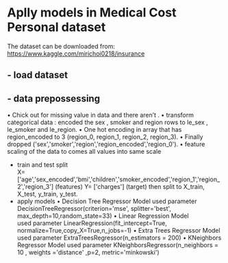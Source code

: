 # Aplly models in Medical Cost Personal dataset

The dataset can be downloaded from:
https://www.kaggle.com/mirichoi0218/insurance

## - load dataset
  
## - data prepossessing
  
•	Chick out for missing value in data and there aren’t .
•	transform categorical data :
	encoded the sex , smoker and region rows to le_sex , le_smoker and le_region.
•	One hot encoding in array that has region_encoded to 3 (region_0, region_1, region_2, region_3).
•	Finally dropped ('sex','smoker','region','region_encoded','region_0').
•	feature scaling of the data to comes all values into same scale
- train and test split  
	X= ['age','sex_encoded','bmi','children','smoker_encoded','region_1','region_2','region_3'] (features)
	Y= ['charges'] (target)
	then split to X_train, X_test, y_train, y_test.
- apply models 
•	Decision Tree Regressor Model
	 used parameter DecisionTreeRegressor(criterion='mse', splitter='best', max_depth=10,random_state=33)
•	Linear Regression Model  
	 used parameter LinearRegression(fit_intercept=True, normalize=True,copy_X=True,n_jobs=-1) 
•	Extra Trees Regressor Model
	used parameter ExtraTreesRegressor(n_estimators = 200)
•	KNeighbors Regressor Model
	used parameter KNeighborsRegressor(n_neighbors = 10 , weights ='distance' ,p=2, metric='minkowski')

